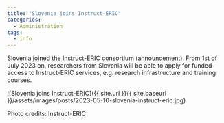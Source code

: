 ```yaml
---
title: "Slovenia joins Instruct-ERIC"
categories:
  - Administration
tags:
  - info
---
```


Slovenia joined the [Instruct-ERIC](https://instruct-eric.org/) consortium ([announcement](https://instruct-eric.org/news/instruct-eric-new-members---greece-and-slovenia/)). From 1st of July 2023 on, researchers from Slovenia will be able to apply for funded access to Instruct-ERIC services, e.g. research infrastructure and training courses.

![Slovenia joins Instruct-ERIC]({{ site.url }}{{ site.baseurl }}/assets/images/posts/2023-05-10-slovenia-instruct-eric.jpg)

Photo credits: Instruct-ERIC
